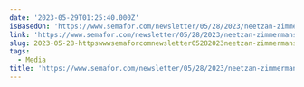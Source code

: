 ```yaml
---
date: '2023-05-29T01:25:40.000Z'
isBasedOn: 'https://www.semafor.com/newsletter/05/28/2023/neetzan-zimmermans-last-hurrah'
link: 'https://www.semafor.com/newsletter/05/28/2023/neetzan-zimmermans-last-hurrah'
slug: 2023-05-28-httpswwwsemaforcomnewsletter05282023neetzan-zimmermans-last-hurrah
tags:
  - Media
title: 'https://www.semafor.com/newsletter/05/28/2023/neetzan-zimmermans-last-hurrah'
---
```


